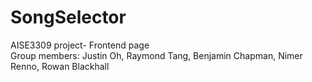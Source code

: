 # SongSelector

AISE3309 project- Frontend page <br>
Group members: Justin Oh, Raymond Tang, Benjamin Chapman, Nimer Renno, Rowan Blackhall
